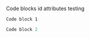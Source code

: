 Code blocks id attributes testing

``` {#id1}
Code block 1
```

``` {#id2.a #id2.b}
Code block 2
```
